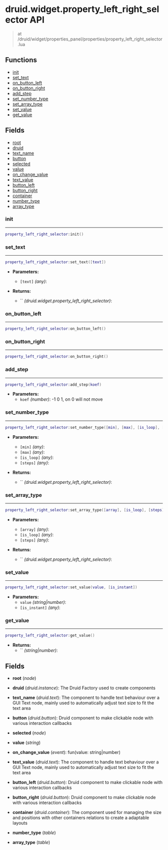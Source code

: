 # druid.widget.property_left_right_selector API

> at /druid/widget/properties_panel/properties/property_left_right_selector.lua


## Functions
- [init](#init)
- [set_text](#set_text)
- [on_button_left](#on_button_left)
- [on_button_right](#on_button_right)
- [add_step](#add_step)
- [set_number_type](#set_number_type)
- [set_array_type](#set_array_type)
- [set_value](#set_value)
- [get_value](#get_value)


## Fields
- [root](#root)
- [druid](#druid)
- [text_name](#text_name)
- [button](#button)
- [selected](#selected)
- [value](#value)
- [on_change_value](#on_change_value)
- [text_value](#text_value)
- [button_left](#button_left)
- [button_right](#button_right)
- [container](#container)
- [number_type](#number_type)
- [array_type](#array_type)



### init

---
```lua
property_left_right_selector:init()
```

### set_text

---
```lua
property_left_right_selector:set_text([text])
```

- **Parameters:**
	- `[text]` *(any)*:

- **Returns:**
	- `` *(druid.widget.property_left_right_selector)*:

### on_button_left

---
```lua
property_left_right_selector:on_button_left()
```

### on_button_right

---
```lua
property_left_right_selector:on_button_right()
```

### add_step

---
```lua
property_left_right_selector:add_step(koef)
```

- **Parameters:**
	- `koef` *(number)*: -1 0 1, on 0 will not move

### set_number_type

---
```lua
property_left_right_selector:set_number_type([min], [max], [is_loop], [steps])
```

- **Parameters:**
	- `[min]` *(any)*:
	- `[max]` *(any)*:
	- `[is_loop]` *(any)*:
	- `[steps]` *(any)*:

- **Returns:**
	- `` *(druid.widget.property_left_right_selector)*:

### set_array_type

---
```lua
property_left_right_selector:set_array_type([array], [is_loop], [steps])
```

- **Parameters:**
	- `[array]` *(any)*:
	- `[is_loop]` *(any)*:
	- `[steps]` *(any)*:

- **Returns:**
	- `` *(druid.widget.property_left_right_selector)*:

### set_value

---
```lua
property_left_right_selector:set_value(value, [is_instant])
```

- **Parameters:**
	- `value` *(string|number)*:
	- `[is_instant]` *(any)*:

### get_value

---
```lua
property_left_right_selector:get_value()
```

- **Returns:**
	- `` *(string|number)*:


## Fields
<a name="root"></a>
- **root** (_node_)

<a name="druid"></a>
- **druid** (_druid.instance_): The Druid Factory used to create components

<a name="text_name"></a>
- **text_name** (_druid.text_): The component to handle text behaviour over a GUI Text node, mainly used to automatically adjust text size to fit the text area

<a name="button"></a>
- **button** (_druid.button_): Druid component to make clickable node with various interaction callbacks

<a name="selected"></a>
- **selected** (_node_)

<a name="value"></a>
- **value** (_string_)

<a name="on_change_value"></a>
- **on_change_value** (_event_): fun(value: string|number)

<a name="text_value"></a>
- **text_value** (_druid.text_): The component to handle text behaviour over a GUI Text node, mainly used to automatically adjust text size to fit the text area

<a name="button_left"></a>
- **button_left** (_druid.button_): Druid component to make clickable node with various interaction callbacks

<a name="button_right"></a>
- **button_right** (_druid.button_): Druid component to make clickable node with various interaction callbacks

<a name="container"></a>
- **container** (_druid.container_): The component used for managing the size and positions with other containers relations to create a adaptable layouts

<a name="number_type"></a>
- **number_type** (_table_)

<a name="array_type"></a>
- **array_type** (_table_)

